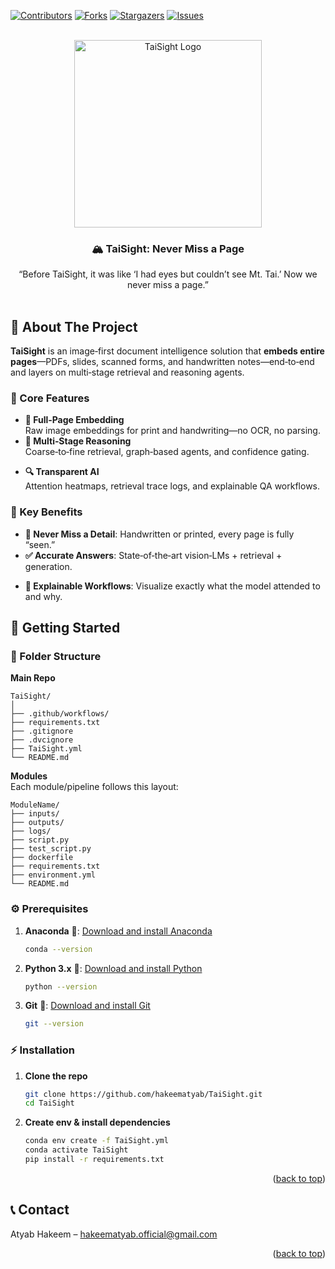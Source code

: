 <a id="readme-top"></a>

[![Contributors][contributors-shield]][contributors-url]
[![Forks][forks-shield]][forks-url]
[![Stargazers][stars-shield]][stars-url]
[![Issues][issues-shield]][issues-url]

<!-- PROJECT LOGO -->
<br />
<div align="center">
  <a href="https://github.com/hakeematyab/TaiSight">
    <img src="https://github.com/user-attachments/assets/49f3c428-dd6f-4af2-8859-7c02ab1dc477" alt="TaiSight Logo" width="300" height="300">
  </a>

  <h3 align="center">🏔️ TaiSight: Never Miss a Page</h3>

  <p align="center">
    “Before TaiSight, it was like ‘I had eyes but couldn’t see Mt. Tai.’ Now we never miss a page.”  
    <br />
    <br />
  </p>
</div>

<!-- TABLE OF CONTENTS
<details>
  <summary>Table of Contents</summary>
  <ol>
    <li><a href="#about-the-project">About The Project</a></li>
    <li><a href="#key-benefits">Key Benefits</a></li>
    <li><a href="#getting-started">Getting Started</a>
      <ul>
        <li><a href="#prerequisites">Prerequisites</a></li>
        <li><a href="#installation">Installation</a></li>
      </ul>
    </li>
    <li><a href="#usage">Usage</a></li>
    <li><a href="#contributing">Contributing</a></li>
    <li><a href="#license">License</a></li>
    <li><a href="#contact">Contact</a></li>
  </ol>
</details>
 -->

<!-- ABOUT THE PROJECT -->
## 📌 About The Project

**TaiSight** is an image‑first document intelligence solution that **embeds entire pages**—PDFs, slides, scanned forms, and handwritten notes—end‑to‑end and layers on multi‑stage retrieval and reasoning agents.

### 🚀 Core Features
- **📄 Full‑Page Embedding**  
  Raw image embeddings for print and handwriting—no OCR, no parsing.
- **🤖 Multi‑Stage Reasoning**  
  Coarse‑to‑fine retrieval, graph‑based agents, and confidence gating.
<!--
- **☁️ Cloud ↔ Edge Ready**  
  Containerized microservices on GCP/AWS & quantized Vision‑LMs for on‑device inference.-->
- **🔍 Transparent AI**  
  Attention heatmaps, retrieval trace logs, and explainable QA workflows.

### 🌟 Key Benefits
- **🎯 Never Miss a Detail**: Handwritten or printed, every page is fully “seen.”  
- **✅ Accurate Answers**: State‑of‑the‑art vision‑LMs + retrieval + generation.
<!--
- **⚙️ Flexible Deployment**: Deploy on cloud servers or edge devices with the same pipeline.  -->
- **🔎 Explainable Workflows**: Visualize exactly what the model attended to and why.  

<!-- GETTING STARTED -->
## 🚀 Getting Started

### 📂 Folder Structure

**Main Repo**  
```
TaiSight/
│
├── .github/workflows/
├── requirements.txt
├── .gitignore
├── .dvcignore
├── TaiSight.yml
└── README.md
```

**Modules**  
Each module/pipeline follows this layout:
```
ModuleName/
├── inputs/
├── outputs/
├── logs/
├── script.py
├── test_script.py
├── dockerfile
├── requirements.txt
├── environment.yml
└── README.md
```

### ⚙️ Prerequisites

1. **Anaconda** 🐍: [Download and install Anaconda](https://www.anaconda.com/download)  
   ```bash
   conda --version
   ```
2. **Python 3.x** 🐍: [Download and install Python](https://www.python.org/downloads/)  
   ```bash
   python --version
   ```
3. **Git** 🔧: [Download and install Git](https://git-scm.com/downloads)  
   ```bash
   git --version
   ```

### ⚡ Installation

1. **Clone the repo**  
   ```bash
   git clone https://github.com/hakeematyab/TaiSight.git
   cd TaiSight
   ```
2. **Create env & install dependencies**  
   ```bash
   conda env create -f TaiSight.yml
   conda activate TaiSight
   pip install -r requirements.txt
   ```

<p align="right">(<a href="#readme-top">back to top</a>)</p>

<!-- 
---

## 🖥️ Usage

<p align="right">(<a href="#readme-top">back to top</a>)</p>

---

## 🤝 Contributing

### Top contributors  
<a href="https://github.com/hakeematyab/TaiSight/graphs/contributors">
  <img src="https://contrib.rocks/image?repo=hakeematyab/TaiSight" alt="contrib.rocks image" />
</a>

<p align="right">(<a href="#readme-top">back to top</a>)</p>

---

## 📜 License

<p align="right">(<a href="#readme-top">back to top</a>)</p>

---
-->
## 📞 Contact

Atyab Hakeem – hakeematyab.official@gmail.com  
<p align="right">(<a href="#readme-top">back to top</a>)</p>

<!-- MARKDOWN LINKS & IMAGES -->
[contributors-shield]: https://img.shields.io/github/contributors/hakeematyab/TaiSight.svg?style=for-the-badge
[contributors-url]: https://github.com/hakeematyab/TaiSight/graphs/contributors
[forks-shield]: https://img.shields.io/github/forks/hakeematyab/TaiSight.svg?style=for-the-badge
[forks-url]: https://github.com/hakeematyab/TaiSight/network/members
[stars-shield]: https://img.shields.io/github/stars/hakeematyab/TaiSight.svg?style=for-the-badge
[stars-url]: https://github.com/hakeematyab/TaiSight/stargazers
[issues-shield]: https://img.shields.io/github/issues/hakeematyab/TaiSight.svg?style=for-the-badge
[issues-url]: https://github.com/hakeematyab/TaiSight/issues
[license-shield]: https://img.shields.io/github/license/hakeematyab/TaiSight.svg?style=for-the-badge
[license-url]: https://github.com/hakeematyab/TaiSight/blob/main/LICENSE
[linkedin-shield]: https://img.shields.io/badge/-LinkedIn-black.svg?style=for-the-badge&logo=linkedin&colorB=555
[linkedin-url]: https://linkedin.com/in/hakeematyab
